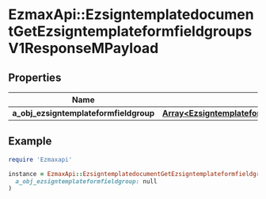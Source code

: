 # EzmaxApi::EzsigntemplatedocumentGetEzsigntemplateformfieldgroupsV1ResponseMPayload

## Properties

| Name | Type | Description | Notes |
| ---- | ---- | ----------- | ----- |
| **a_obj_ezsigntemplateformfieldgroup** | [**Array&lt;EzsigntemplateformfieldgroupResponseCompound&gt;**](EzsigntemplateformfieldgroupResponseCompound.md) |  |  |

## Example

```ruby
require 'Ezmaxapi'

instance = EzmaxApi::EzsigntemplatedocumentGetEzsigntemplateformfieldgroupsV1ResponseMPayload.new(
  a_obj_ezsigntemplateformfieldgroup: null
)
```

